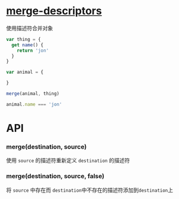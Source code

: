 # [merge-descriptors](https://www.npmjs.com/package/merge-descriptors)

使用描述符合并对象

```javascript
var thing = {
  get name() {
    return 'jon'
  }
}

var animal = {

}

merge(animal, thing)

animal.name === 'jon'
```

# API

### merge(destination, source)

使用 `source` 的描述符重新定义 `destination` 的描述符

### merge(destination, source, false)

将 `source` 中存在而 `destination`中不存在的描述符添加到`destination`上
